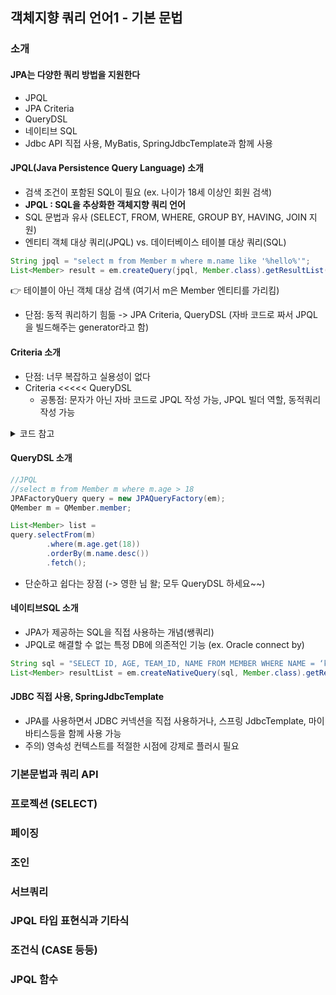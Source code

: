 ## 객체지향 쿼리 언어1 - 기본 문법

### 소개

#### **JPA는 다양한 쿼리 방법을 지원한다**

- JPQL
- JPA Criteria
- QueryDSL
- 네이티브 SQL
- Jdbc API 직접 사용, MyBatis, SpringJdbcTemplate과 함께 사용

#### **JPQL(Java Persistence Query Language) 소개**

- 검색 조건이 포함된 SQL이 필요 (ex. 나이가 18세 이상인 회원 검색)
- **JPQL : SQL을 추상화한 객체지향 쿼리 언어**
- SQL 문법과 유사 (SELECT, FROM, WHERE, GROUP BY, HAVING, JOIN 지원)
- 엔티티 객체 대상 쿼리(JPQL) vs. 데이터베이스 테이블 대상 쿼리(SQL)

```java
String jpql = "select m from Member m where m.name like '%hello%'";
List<Member> result = em.createQuery(jpql, Member.class).getResultList();
```

👉 테이블이 아닌 객체 대상 검색 (여기서 m은 Member 엔티티를 가리킴)

- 단점: 동적 쿼리하기 힘듦 -> JPA Criteria, QueryDSL (자바 코드로 짜서 JPQL을 빌드해주는 generator라고 함)

#### **Criteria 소개**

- 단점: 너무 복잡하고 실용성이 없다
- Criteria <<<<< QueryDSL
  - 공통점: 문자가 아닌 자바 코드로 JPQL 작성 가능, JPQL 빌더 역할, 동적쿼리 작성 가능

<details>
<summary>코드 참고</summary>
<div markdown="1">
<code>
CriteriaBuilder cb = em.getCriteriaBuilder();<br> 
CriteriaQuery&lt;Member&gt; query = cb.createQuery(Member.class);<br>
Root&lt;Member&gt m = query.from(Member.class);<br>
CriteriaQuery&lt;Member&gt cq =  query.select(m).where(cb.equal(m.get("username"), “kim”));<br>
List&lt;Member&gt resultList = em.createQuery(cq).getResultList();
</code>
</div>
</details>

#### **QueryDSL 소개**

```java
//JPQL
//select m from Member m where m.age > 18
JPAFactoryQuery query = new JPAQueryFactory(em);
QMember m = QMember.member;

List<Member> list =
query.selectFrom(m)
        .where(m.age.get(18))
        .orderBy(m.name.desc())
        .fetch();
```

- 단순하고 쉽다는 장점 (-> 영한 님 왈; 모두 QueryDSL 하세요~~)

#### **네이티브SQL 소개**

- JPA가 제공하는 SQL을 직접 사용하는 개념(쌩쿼리)
- JPQL로 해결할 수 없는 특정 DB에 의존적인 기능 (ex. Oracle connect by)

```java
String sql = "SELECT ID, AGE, TEAM_ID, NAME FROM MEMBER WHERE NAME = ‘kim’";
List<Member> resultList = em.createNativeQuery(sql, Member.class).getResultList();
```

#### **JDBC 직접 사용, SpringJdbcTemplate**

- JPA를 사용하면서 JDBC 커넥션을 직접 사용하거나, 스프링 JdbcTemplate, 마이바티스등을 함께 사용 가능
- 주의) 영속성 컨텍스트를 적절한 시점에 강제로 플러시 필요

### 기본문법과 쿼리 API

### 프로젝션 (SELECT)

### 페이징

### 조인

### 서브쿼리

### JPQL 타입 표현식과 기타식

### 조건식 (CASE 등등)

### JPQL 함수
